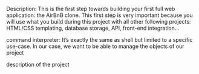 Description:
This is the first step towards building your first full web application: the AirBnB clone. This first step is very important because you will use what you build during this project with all other following projects: HTML/CSS templating, database storage, API, front-end integration…

command interpreter:
 It’s exactly the same as shell but limited to a specific use-case. In our case, we want to be able to manage the objects of our project

description of the project

